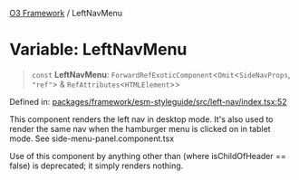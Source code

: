 [O3 Framework](../API.md) / LeftNavMenu

# Variable: LeftNavMenu

> `const` **LeftNavMenu**: `ForwardRefExoticComponent`\<`Omit`\<`SideNavProps`, `"ref"`\> & `RefAttributes`\<`HTMLElement`\>\>

Defined in: [packages/framework/esm-styleguide/src/left-nav/index.tsx:52](https://github.com/openmrs/openmrs-esm-core/blob/85cde3ce59cd3d29230c98040a3f53525e808725/packages/framework/esm-styleguide/src/left-nav/index.tsx#L52)

This component renders the left nav in desktop mode. It's also used to render the same
nav when the hamburger menu is clicked on in tablet mode. See side-menu-panel.component.tsx

Use of this component by anything other than <SideMenuPanel> (where isChildOfHeader == false)
is deprecated; it simply renders nothing.
